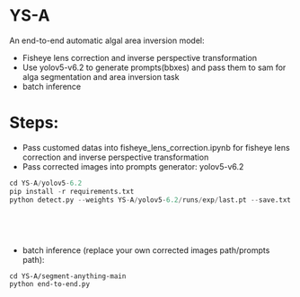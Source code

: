 # YS-A
An end-to-end automatic algal area inversion model:
+ Fisheye lens correction and inverse perspective transformation
+ Use yolov5-v6.2 to generate prompts(bbxes) and pass them to sam for alga segmentation and area inversion task
+ batch inference

# Steps:
+ Pass customed datas into fisheye_lens_correction.ipynb for fisheye lens correction and inverse perspective transformation
+ Pass corrected images into prompts generator: yolov5-v6.2
```python
cd YS-A/yolov5-6.2
pip install -r requirements.txt
python detect.py --weights YS-A/yolov5-6.2/runs/exp/last.pt --save.txt --source 0                        
                                                                         img.jpg                         # image
                                                                         screen                          # screenshot
                                                                         path/                           # directory
                                                                         'path/*.jpg'                    # glob
```
+ batch inference (replace your own corrected images path/prompts path):
```
cd YS-A/segment-anything-main
python end-to-end.py
```
